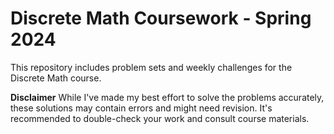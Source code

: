 # Discrete Math Coursework - Spring 2024

This repository includes problem sets and weekly challenges for the Discrete Math course. 

**Disclaimer** While I've made my best effort to solve the problems accurately, these solutions may contain errors and might need revision. It's recommended to double-check your work and consult course materials.
